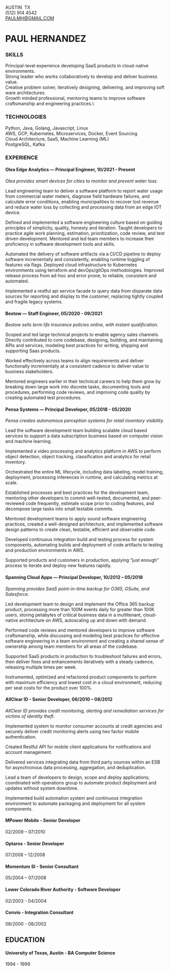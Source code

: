 
AUSTIN  TX\
(512) 914 4542\
PAULMH@GMAIL.COM

# PAUL HERNANDEZ

### SKILLS

Principal-level experience developing SaaS products in cloud-native environments.\
Strong leader who works collaboratively to develop and deliver business value.\
Creative problem solver, iteratively designing, delivering, and improving soft ware architectures.\
Growth minded professional, mentoring teams to improve software craftsmanship and engineering practices.\

### TECHNOLOGIES

Python, Java, Golang, Javascript, Linux\
AWS, GCP, Kubernetes, Microservices, Docker, Event Sourcing\
Cloud Architecture, SaaS, Machine Learning (ML)\
PostgreSQL, Kafka 

### EXPERIENCE

#### Olea Edge Analytics — Principal Engineer, 10/2021 - Present
*Olea provides smart devices for cities to monitor and prevent water loss.*

Lead engineering team to deliver a software platform to report water usage from commercial water meters, diagnose field hardware failures, and calculate error conditions, enabling municipalities to recover lost revenue and reduce water loss by collecting and processing data from an edge IOT device. 

Defined and implemented a software engineering culture based on guiding principles of simplicity, quality, honesty and iteration. Taught developers to practice agile work planning, estimation, prioritization, code review, and test driven development. Mentored and led team members to increase their proficiency in software development tools and skills. 

Automated the delivery of software artifacts via a CI/CD pipeline to deploy software incrementally and consistently, enabling runtime toggling of features via flags. Deployed cloud infrastructure to Kubernetes environments using terraform and devOps/gitOps methodologies. Improved release process from ad-hoc and error prone, to reliable, consistent and automated. 

Implemented a restful api service facade to query data from disparate data sources for reporting and display to the customer, replacing tightly coupled and fragile legacy systems.

#### Bestow — Staff Engineer, 05/2020 - 09/2021
*Bestow sells term life insurance policies online, with instant qualification.*

Scoped and led large technical projects to enable agency sales channels. Directly contributed to core codebase, designing, building, and maintaining APIs and services, modeling best practices for writing, shipping and supporting Saas products. 

Worked effectively across teams to align requirements and deliver functionally incrementally at a consistent cadence to deliver value to business stakeholders. 

Mentored engineers earlier in their technical careers to help them grow by breaking down large work into discrete tasks, documenting tools and procedures, performing code reviews, and improving code quality by creating automated test procedures. 

#### Pensa Systems — Principal Developer, 05/2018 - 05/2020
*Pensa creates autonomous perception systems for retail inventory visibility.*

Lead the software development team building scalable cloud based services to support a data subscription business based on computer vision and machine learning. 

Implemented a video processing and analytics platform in AWS to perform object detection, object tracking, classification and analytics for retail inventory. 

Orchestrated the entire ML lifecycle, including data labeling, model training, deployment, processing inferences in runtime, and calculating metrics at scale.

Established processes and best practices for the development team, mentoring other developers to commit well-tested, documented, and peer-reviewed code frequently, estimate scope prior to coding features, and decompose large tasks into small testable commits. 

Mentored development teams to apply sound software engineering practices, created a well-designed architecture, and implemented software design patterns to create clean, testable, efficient and observable code. 

Developed continuous integration build and testing process for system components, automating builds and deployment of code artifacts to testing and production environments in AWS. 

Supported products and customers in production, applying “just enough” process to iterate and deploy new features rapidly.

#### Spanning Cloud Apps — Principal Developer, 10/2012 – 05/2018
*Spanning provides SaaS point-in-time backup for O365, GSuite, and Salesforce.*

Led development team to design and implement the Office 365 backup product, processing more than 100M events daily for greater than 100K users, storing petabytes of critical business data in a multitenant, cloud-native architecture on AWS, autoscaling up and down with demand.   

Performed code reviews and mentored developers to improve software craftsmanship, while discussing and modeling best practices for effective software engineering in a team environment and creating a shared sense of ownership among team members for all areas of the codebase.

Supported SaaS products in production to troubleshoot failures and errors, then deliver fixes and enhancements iteratively with a steady cadence, releasing multiple times per week.

Instrumented, optimized and refactored product components to perform with maximum efficiency and lowest cost in a cloud environment, reducing per seat costs for the product over 100%.

#### AllClear ID - Senior Developer, 06/2010 – 08/2012
*AllClear ID provides credit monitoring, alerting and remediation services for victims of identity theft.*

Implemented system to monitor consumer accounts at credit agencies and securely deliver credit monitoring alerts using two factor mobile authentication. 

Created Restful API for mobile client applications for notifications and account management. 

Delivered services integrating data from third party sources within an ESB for asynchronous data processing, aggregation, and deduplication. 

Lead a team of developers to design, scope and deploy applications; coordinated with operations group to automate product deployment and updates without system downtime.

Implemented build automation system and continuous integration environment to automate packaging and deployment for all system components.

#### MPower Mobile - Senior Developer

02/2009 – 07/2010

#### Optaros - Senior Developer

07/2008 – 12/2008

#### Momentum SI - Senior Consultant

05/2004 – 07/2008

#### Lower Colorado River Authority - Software Developer

02/2003 - 04/2004

#### Convio - Integration Consultant

08/2000 - 08/2002

## EDUCATION
#### University of Texas, Austin - BA Computer Science
1994 - 1999
